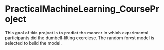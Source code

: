 PracticalMachineLearning_CourseProject
======================================
This goal of this project is to predict the manner in which experimental participants did the dumbell-lifting exerciese. 
The random forest model is selected to build the model.
